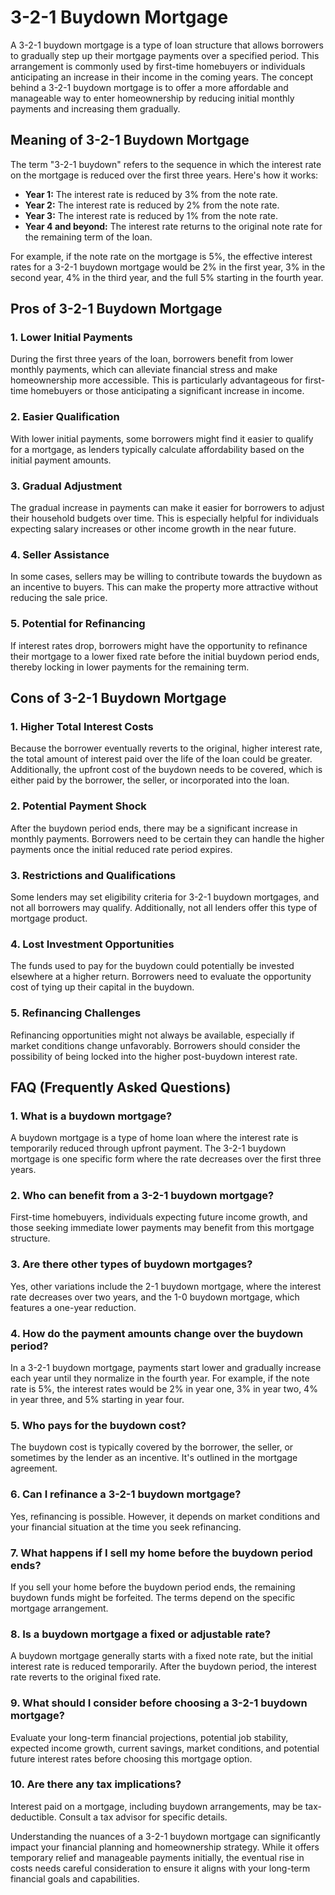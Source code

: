 # 3-2-1 Buydown Mortgage

A 3-2-1 buydown mortgage is a type of loan structure that allows borrowers to gradually step up their mortgage payments over a specified period. This arrangement is commonly used by first-time homebuyers or individuals anticipating an increase in their income in the coming years. The concept behind a 3-2-1 buydown mortgage is to offer a more affordable and manageable way to enter homeownership by reducing initial monthly payments and increasing them gradually. 

## Meaning of 3-2-1 Buydown Mortgage

The term "3-2-1 buydown" refers to the sequence in which the interest rate on the mortgage is reduced over the first three years. Here's how it works:
- **Year 1:** The interest rate is reduced by 3% from the note rate.
- **Year 2:** The interest rate is reduced by 2% from the note rate.
- **Year 3:** The interest rate is reduced by 1% from the note rate.
- **Year 4 and beyond:** The interest rate returns to the original note rate for the remaining term of the loan.

For example, if the note rate on the mortgage is 5%, the effective interest rates for a 3-2-1 buydown mortgage would be 2% in the first year, 3% in the second year, 4% in the third year, and the full 5% starting in the fourth year.

## Pros of 3-2-1 Buydown Mortgage

### 1. Lower Initial Payments
During the first three years of the loan, borrowers benefit from lower monthly payments, which can alleviate financial stress and make homeownership more accessible. This is particularly advantageous for first-time homebuyers or those anticipating a significant increase in income.

### 2. Easier Qualification
With lower initial payments, some borrowers might find it easier to qualify for a mortgage, as lenders typically calculate affordability based on the initial payment amounts.

### 3. Gradual Adjustment
The gradual increase in payments can make it easier for borrowers to adjust their household budgets over time. This is especially helpful for individuals expecting salary increases or other income growth in the near future.

### 4. Seller Assistance
In some cases, sellers may be willing to contribute towards the buydown as an incentive to buyers. This can make the property more attractive without reducing the sale price.

### 5. Potential for Refinancing
If interest rates drop, borrowers might have the opportunity to refinance their mortgage to a lower fixed rate before the initial buydown period ends, thereby locking in lower payments for the remaining term.

## Cons of 3-2-1 Buydown Mortgage

### 1. Higher Total Interest Costs
Because the borrower eventually reverts to the original, higher interest rate, the total amount of interest paid over the life of the loan could be greater. Additionally, the upfront cost of the buydown needs to be covered, which is either paid by the borrower, the seller, or incorporated into the loan.

### 2. Potential Payment Shock
After the buydown period ends, there may be a significant increase in monthly payments. Borrowers need to be certain they can handle the higher payments once the initial reduced rate period expires.

### 3. Restrictions and Qualifications
Some lenders may set eligibility criteria for 3-2-1 buydown mortgages, and not all borrowers may qualify. Additionally, not all lenders offer this type of mortgage product.

### 4. Lost Investment Opportunities
The funds used to pay for the buydown could potentially be invested elsewhere at a higher return. Borrowers need to evaluate the opportunity cost of tying up their capital in the buydown.

### 5. Refinancing Challenges
Refinancing opportunities might not always be available, especially if market conditions change unfavorably. Borrowers should consider the possibility of being locked into the higher post-buydown interest rate.

## FAQ (Frequently Asked Questions)

### 1. What is a buydown mortgage?
A buydown mortgage is a type of home loan where the interest rate is temporarily reduced through upfront payment. The 3-2-1 buydown mortgage is one specific form where the rate decreases over the first three years.

### 2. Who can benefit from a 3-2-1 buydown mortgage?
First-time homebuyers, individuals expecting future income growth, and those seeking immediate lower payments may benefit from this mortgage structure.

### 3. Are there other types of buydown mortgages?
Yes, other variations include the 2-1 buydown mortgage, where the interest rate decreases over two years, and the 1-0 buydown mortgage, which features a one-year reduction.

### 4. How do the payment amounts change over the buydown period?
In a 3-2-1 buydown mortgage, payments start lower and gradually increase each year until they normalize in the fourth year. For example, if the note rate is 5%, the interest rates would be 2% in year one, 3% in year two, 4% in year three, and 5% starting in year four.

### 5. Who pays for the buydown cost?
The buydown cost is typically covered by the borrower, the seller, or sometimes by the lender as an incentive. It's outlined in the mortgage agreement.

### 6. Can I refinance a 3-2-1 buydown mortgage?
Yes, refinancing is possible. However, it depends on market conditions and your financial situation at the time you seek refinancing.

### 7. What happens if I sell my home before the buydown period ends?
If you sell your home before the buydown period ends, the remaining buydown funds might be forfeited. The terms depend on the specific mortgage arrangement.

### 8. Is a buydown mortgage a fixed or adjustable rate?
A buydown mortgage generally starts with a fixed note rate, but the initial interest rate is reduced temporarily. After the buydown period, the interest rate reverts to the original fixed rate.

### 9. What should I consider before choosing a 3-2-1 buydown mortgage?
Evaluate your long-term financial projections, potential job stability, expected income growth, current savings, market conditions, and potential future interest rates before choosing this mortgage option.

### 10. Are there any tax implications?
Interest paid on a mortgage, including buydown arrangements, may be tax-deductible. Consult a tax advisor for specific details.

Understanding the nuances of a 3-2-1 buydown mortgage can significantly impact your financial planning and homeownership strategy. While it offers temporary relief and manageable payments initially, the eventual rise in costs needs careful consideration to ensure it aligns with your long-term financial goals and capabilities.